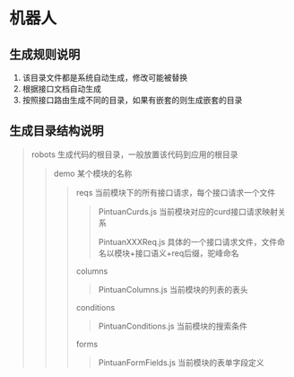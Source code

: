 # 机器人

## 生成规则说明

1. 该目录文件都是系统自动生成，修改可能被替换
2. 根据接口文档自动生成
3. 按照接口路由生成不同的目录，如果有嵌套的则生成嵌套的目录

## 生成目录结构说明

> robots 生成代码的根目录，一般放置该代码到应用的根目录
>
>> demo 某个模块的名称
>>
>>> reqs 当前模块下的所有接口请求，每个接口请求一个文件
>>>
>>>> PintuanCurds.js 当前模块对应的curd接口请求映射关系
>>>>
>>>> PintuanXXXReq.js 具体的一个接口请求文件，文件命名以模块+接口语义+req后缀，驼峰命名
>>>
>>> columns
>>>
>>>> PintuanColumns.js 当前模块的列表的表头
>>>
>>> conditions
>>>
>>>> PintuanConditions.js 当前模块的搜索条件
>>>
>>> forms
>>>
>>>> PintuanFormFields.js 当前模块的表单字段定义